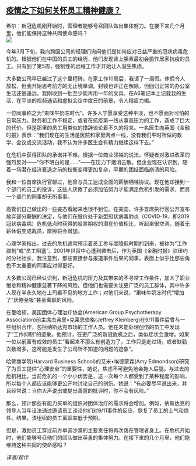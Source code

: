 <!--1593460322000-->
[疫情之下如何关怀员工精神健康？](https://cn.ft.com/story/001088332?full=y)
------

<div></div><div class="story-lead">希尔：新冠危机刚开始时，管理者能够号召团队做出集体努力。在接下来几个月里，他们能保持这种共同使命感吗？</div><div class=" story-image image"><img src="https://thumbor.ftacademy.cn/unsafe/1340x754/https://thumbor.ftacademy.cn/unsafe/picture/9/000096539_piclink.jpg"></div><div class="story-body"><div id="story-body-container"><p>今年3月下旬，我向跨国公司的经理们询问他们是如何应对日益严重的冠状病毒危机的。根据他们在中国的员工的经历，他们发现肾上腺素最初会振作居家抗疫的员工。只有到了第5周，强制性的远程工作才开始让人滋生焦虑。</p><p>大多数公司早已越过了这个里程碑。在家工作10周后，我请了一周假。休假令人放松，但我开始思考前方的无止境单调。封锁也许正在解除，但回归正常的办公室生活还很遥远。我刚收到一批至少能再用一年的文具。在A6笔记本上记载我的生活、在平淡的视频通话和虚拟会议中度日的前景，令人精疲力竭。</p><p>一位同事称之为“果味牛奶冻时代”。许多人宁愿享受这种平淡，也不愿面对可怕的日常压力。财务和工作不稳定，或者在抗疫第一线从事高压力的工作，造成了巨大的代价。但是那里的员工用类似的措辞谈论着不久的将来。一名医生向英国《金融时报》表示：“我们现在的生活是医院和家里两点一线，没有我们平时所做的教学、会议或交流活动，我不认为许多医生会有精力继续这样下去。”</p><p>在危机中获得团队的承诺并不难。根据一位商业领袖的说法，怀疑者对激进改革的强烈反对——“你不明白的是……”——在压力下烟消云散。但企业现在认识到，随着一场潜在经济衰退之前的权衡变得更加复杂，早期的团结面临崩溃的风险。</p><div  data-o-ads-name="mpu-middle1" class="o-ads in-article-advert" data-o-ads-formats-default="false"  data-o-ads-formats-small="FtcMobileMpu"  data-o-ads-formats-medium="FtcMpu" data-o-ads-formats-large="FtcMpu" data-o-ads-formats-extra="FtcMpu" data-o-ads-targeting="cnpos=middle1;" data-cy='[{"devices":["PC","iPhoneWeb","AndroidWeb","iPhoneApp","AndroidApp"],"pattern":"MPU","position":"Middle1","container":"mpuInStory"}]'></div><p>我和一位首席执行官聊过，他曾与员工达成全面的薪酬牺牲协议。现在他却接到一个部门的员工的投诉，这些人厌倦了必须加倍努力才能满足危机引发的需求，而另一个部门的同事却无所事事。</p><p>高管们自己做出的一些姿态看起来也很不到位。在美国，许多首席执行官公开宣布放弃部分薪酬的决定，与他们在股价处于新型冠状病毒肺炎（COVID-19，即2019冠状病毒病）危机低点时获得的股票期权的潜在价值相比，听起来很空洞。随着无薪休假变成裁员，摩擦将会增加。</p><p>心理学家指出，过去的危机通常预示着员工参与度降低时期的到来，被称为“工作抑制”或“员工阻塞”。2001年世贸中心遭到袭击后，作为英国《金融时报》驻纽约的分社社长，我注意到，那些直接参与报道事件后果的同事，表面上似乎比那些角色不太重要的同事应对得更好。</p><p>大多数公司已经认识到，新冠危机的压力及其带来的不寻常工作条件，加大了职业倦怠和精神健康显著下降的风险。但他们也需要关注更广泛的员工群体，其中许多人现在半永久地在上司看不见的地方工作；对他们来说，“果味牛奶冻时代”增加了“厌倦至极”甚至离职的风险。</p><p>在曼哈顿，美国团体心理治疗协会(American Group Psychotherapy Association)前主席杰弗里•克莱恩伯格(Jeffrey Kleinberg)在9/11事件后曾与一些组织合作，包括纳斯达克市场的工作人员。他在未能处理创伤的员工中发现了“工作抑制”的迹象。他预计，在更广泛的新冠危机之后，类似症状会激增。如果一位以前富有成效的员工“看起来不那么有创造力了，工作只是走过场，或者缺勤次数增多，这可能是发生了公司所不知道的问题的迹象”。</p><p>哈佛商学院(Harvard Business School)的艾米•埃德蒙森(Amy Edmondson)研究了为员工提供“心理安全”的重要性，她说，焦虑不可避免地会拖人后腿。与过去的危机相比，当前危机的一个小小优势是，这一次每个人都受到了某种程度的影响，所以每个人都应该能够更公开地讨论自己的创伤。她说：“有必要尽早说出来，并且经常说：当你大声说出或提出善意的批评时，你不会有风险。”</p><div data-o-ads-name="mpu-middle2" class="o-ads in-article-advert" data-o-ads-formats-default="false"  data-o-ads-formats-small="FtcMobileMpu"  data-o-ads-formats-medium="false" data-o-ads-formats-large="false" data-o-ads-formats-extra="false" data-o-ads-targeting="cnpos=middle2;" data-cy='[{"devices":["iPhoneWeb","AndroidWeb","iPhoneApp","AndroidApp"],"pattern":"MPU","position":"Middle2","container":"mpuInStory"}]'></div><p>那么，预计那些有能力买单的组织对团体治疗的需求将会增加。例如，纳斯达克的领导人当年设法通过邀请员工谈论他们对9/11事件的反应，恢复了员工的士气和信任。结果，该组织的员工离职率低于预期。</p><p>但是，激励员工穿过前方单调沙漠的主要责任将再次落在管理者身上。在危机开始时，他们能够号召他们的团队做出英勇的集体努力。在接下来的几个月里，他们能维持这种共同的使命感吗？</p><p><i>译者/裴伴</i></p></div><div class="clearfloat"></div></div>
